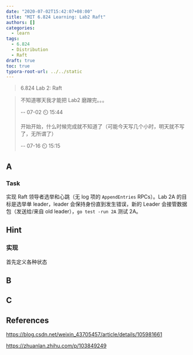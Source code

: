 ```yaml
---
date: "2020-07-02T15:42:07+08:00"
title: "MIT 6.824 Learning: Lab2 Raft"
authors: []
categories:
  - learn
tags:
  - 6.824
  - Distribution
  - Raft
draft: true
toc: true
typora-root-url: ../../static
---
```


>  6.824 Lab 2: Raft

<!--more-->

> 不知道哪天我才能把 Lab2 磨蹭完。。。
>
> -\- 07-02 :timer_clock: 15:44
>
> 开始开始，什么时候完成就不知道了（可能今天写几个小时，明天就不写了，无所谓了）
>
> -\- 07-16 :timer_clock: 15:15

 ## A

### Task

实现 Raft 领导者选举和心跳（无 log 项的 `AppendEntries` RPCs）。Lab 2A 的目标是选举单 leader，leader 会保持身份直到发生错误，新的 Leader 会接管数据包（发送给/来自 old leader），`go test -run 2A` 测试 2A。

## Hint

### 实现

首先定义各种状态

## B

## C

## References

https://blog.csdn.net/weixin_43705457/article/details/105981661

https://zhuanlan.zhihu.com/p/103849249

